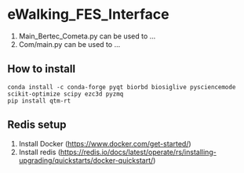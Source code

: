 # eWalking_FES_Interface

1. Main_Bertec_Cometa.py can be used to ...
2. Com/main.py can be used to ...


## How to install
```
conda install -c conda-forge pyqt biorbd biosiglive pysciencemode scikit-optimize scipy ezc3d pyzmq
pip install qtm-rt
```

## Redis setup
1. Install Docker (https://www.docker.com/get-started/)
2. Install redis (https://redis.io/docs/latest/operate/rs/installing-upgrading/quickstarts/docker-quickstart/)



